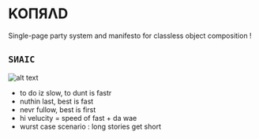 # KOПЯΛD

Single-page party system and manifesto for classless object composition !

## `SИAIC`

![alt text][nvrstap]

- to do iz slow, to dunt is fastr
- nuthin last, best is fast
- nevr fullow, best is first
- hi velucity = speed of fast + da wae
- wurst case scenario : long stories get short

[nvrstap]: https://img.shields.io/static/v1?label=NEVR%20STAP&message=OLWIZ%20FASTR&color=ff69b4&style=for-the-badge "SNAIC --halp"
